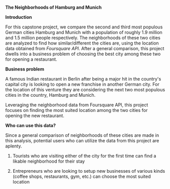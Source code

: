 

**The Neighborhoods of Hamburg and Munich**  


**Introduction**

For this capstone project, we compare the second and third most populous German cities Hamburg and Munich with a population of roughly 1.9 million and 1.5 million people respectively. The neighborhoods of these two cities are analyzed to find how similar/different the cities are, using the location data obtained from *Foursquare API*. After a general comparison, this project dwells into a business problem of choosing the best city among these two for opening a restaurant.

**Business problem**

A famous Indian restaurant in Berlin after being a major hit in the country's capital city is looking to open a new franchise in another German city. For the location of this venture they are considering the next two most populous cities in the country, Hamburg and Munich.

Leveraging the neighborhood data from Foursquare API, this project focuses on finding the most suited location among the two cities for opening the new restaurant.

**Who can use this data?**

Since a general comparison of neighborhoods of these cities are made in this analysis, potential users who can utilize  the data from this project are aplenty.

 1. Tourists who are visiting either of the city for the first time can find a likable neighborhood for their stay

 2. Entrepreneurs who are looking to setup new businesses of various kinds (coffee shops, restaurants, gym, etc.) can choose the most suited location  
